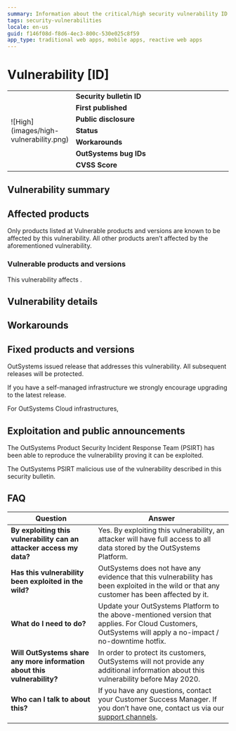 ```yaml
---
summary: Information about the critical/high security vulnerability ID
tags: security-vulnerabilities
locale: en-us
guid: f146f08d-f8d6-4ec3-800c-530e025c8f59
app_type: traditional web apps, mobile apps, reactive web apps
---
```


 <!--- Make sure you also change the ID and the severity above in the summary. Don't change tags. DELETE ALL COMMENT BEFORE YOU COMMIT-->


# Vulnerability [ID] 
<!--- (where [ID] is the Jira ID as it will appear on the public release notes). -->


<table markdown="1">
<tr>
    <td style="width: 20%; vertical-align: middle" rowspan="7">![High](images/high-vulnerability.png)</td>
    <td><b>Security bulletin ID</b></td>
    <td><!---Fill in with ID only --></td>
</tr>
<tr>
    <td><b>First published</b></td>
    <td><!---Fill in with the date the bulletin was 1st published. Use the format: November 16, 2020 --></td>
</tr>
<tr>
    <td><b>Public disclosure</b></td>
    <td><!---Fill in with the date of public disclosure. Use the format: November 16, 2020. Can be a date in the future.--></td>
</tr>
<tr>
    <td><b>Status</b></td>
    <td><!---Fill in with either Embargo phase or Public disclosure--></td>
</tr>
<tr>
    <td><b>Workarounds</b></td>
    <td><!---Fill in with either Yes or No--></td>
</tr>
<tr>
    <td><b>OutSystems bug IDs</b></td>
    <td><!---Jira ID(s) that will appear on the public release notes--></td>
</tr>
<tr>
    <td><b>CVSS Score</b></td>
    <td><!---<a href="link to CVSS calculator">score</a>--></td>
</tr>
</table>

## Vulnerability summary

<!---Include the details that may be disclosed-->

## Affected products

Only products listed at Vulnerable products and versions are known to be affected by this vulnerability. All other products aren’t affected by the aforementioned vulnerability.

### Vulnerable products and versions

This vulnerability affects <!---name the product and versions affected. Include the description of the affected stacks. (For example for the IDE it can be the Windows or OSX client. For the Platform Server it can be Windows Server with SQL or with Oracle) Exs: all versions of Platform Server up to release 11.8.1 that are using Oracle as the Platform database / all versions of LifeTime from 11.7.1 up to 11.8.0-->.

## Vulnerability details

<!---(If embargo)

Further details on this vulnerability will be published only on the date of public disclosure.

--> 

<!---(If public disclosure)

Details about the vulnerability are as follows:

* Detail 1
* Detail 2

-->

## Workarounds

<!---If no workaround exists

There's no workaround, we strongly advise to update to the fixed versions.

-->

<!---If workaround exists

Include the details of the workaround

-->

## Fixed products and versions

OutSystems issued release <!---XXX for component XXX. Example: 11.8.3 of Platform Server and release 11.7.5 of LifeTime Management Console-->  that addresses this vulnerability. All subsequent releases will be protected. 

If you have a self-managed infrastructure we strongly encourage upgrading to the latest release.

For OutSystems Cloud infrastructures, <!---describe what will be done for the Cloud.-->


## Exploitation and public announcements

The OutSystems Product Security Incident Response Team (PSIRT) has been able to reproduce the vulnerability proving it can be exploited.

<!---To include ONLY if exploit code has been publicly released into the wild:
We have been made aware that exploit code is available in the wild that can be used to facilitate exploring this vulnerability.
-->

The OutSystems PSIRT <!---is aware of / isn’t aware of any--> malicious use of the vulnerability described in this security bulletin.

<!--- Include this section only if there is a member to thank to. If there isn't, remove it.

## Source 

OutSystems would like to thank [Reporter Name](include here the link to the member's profile in the community) for reporting this vulnerability.
-->
 
## FAQ

<!--- (The FAQ is composed of the 4 questions most likely to be asked by the customer, there are some example answers, make sure to review and change them, and add new ones if necessary)-->

| Question | Answer |
|---|---|
| **By exploiting this vulnerability can an attacker access my data?** | Yes. By exploiting this vulnerability, an attacker will have full access to all data stored by the OutSystems Platform. |
| **Has this vulnerability been exploited in the wild?** | OutSystems does not have any evidence that this vulnerability has been exploited in the wild or that any customer has been affected by it. |
| **What do I need to do?** | Update your OutSystems Platform to the above-mentioned version that applies. For Cloud Customers, OutSystems will apply a no-impact / no-downtime hotfix. |
| **Will OutSystems share any more information about this vulnerability?** | In order to protect its customers, OutSystems will not provide any additional information about this vulnerability before May 2020. |
| **Who can I talk to about this?** | If you have any questions, contact your Customer Success Manager. If you don’t have one, contact us via our [support channels](https://success.outsystems.com/Support/Enterprise_Customers/OutSystems_Support/01_Contact_OutSystems_technical_support#Contact_Channels). |

